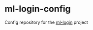 # ml-login-config
Config repository for the [ml-login](https://github.com/tomekceszke/ml-login) project
